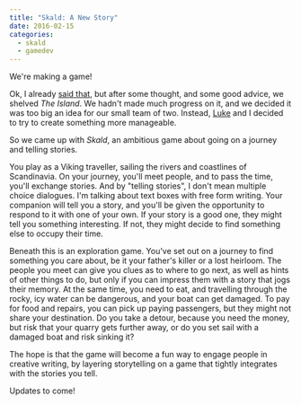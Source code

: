 ```yaml
---
title: "Skald: A New Story"
date: 2016-02-15
categories:
  - skald
  - gamedev
---
```


We're making a game!

Ok, I already [said that](/blog/welcome-to-the-island), but after some thought,
and some good advice, we shelved _The Island_. We hadn't made much progress on
it, and we decided it was too big an idea for our small team of two. Instead,
[Luke](http://www.luketovee.com/) and I decided to try to create something more
manageable.

So we came up with _Skald_, an ambitious game about going on a journey and
telling stories.

You play as a Viking traveller, sailing the rivers and coastlines of
Scandinavia. On your journey, you'll meet people, and to pass the time, you'll
exchange stories. And by "telling stories", I don't mean multiple choice
dialogues. I'm talking about text boxes with free form writing. Your companion
will tell you a story, and you'll be given the opportunity to respond to it with
one of your own. If your story is a good one, they might tell you something
interesting. If not, they might decide to find something else to occupy their
time.

Beneath this is an exploration game. You've set out on a journey to find
something you care about, be it your father's killer or a lost heirloom. The
people you meet can give you clues as to where to go next, as well as hints of
other things to do, but only if you can impress them with a story that jogs
their memory. At the same time, you need to eat, and travelling through the
rocky, icy water can be dangerous, and your boat can get damaged. To pay for
food and repairs, you can pick up paying passengers, but they might not share
your destination. Do you take a detour, because you need the money, but risk
that your quarry gets further away, or do you set sail with a damaged boat and
risk sinking it?

The hope is that the game will become a fun way to engage people in creative
writing, by layering storytelling on a game that tightly integrates with the
stories you tell.

Updates to come!
